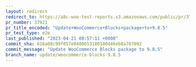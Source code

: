 ```yaml
---
layout: redirect
redirect_to: https://a8c-woo-test-reports.s3.amazonaws.com/public/pr/37921/e2e/index.html
pr_number: 37921
pr_title_encoded: "Update+WooCommerce+Blocks+package+to+9.8.5"
pr_test_type: e2e
last_published: "2023-04-21 08:57:11 +0000"
commit_sha: 616a08c99f057e0480653180180d46eb8a787092
commit_message: "Update WooCommerce Blocks package to 9.8.5"
branch_name: update/woocommerce-blocks-9.8.5
---
```

